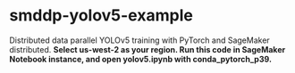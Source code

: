 # smddp-yolov5-example

Distributed data parallel YOLOv5 training with PyTorch and SageMaker distributed.
**Select us-west-2 as your region. Run this code in SageMaker Notebook instance, and open yolov5.ipynb with conda_pytorch_p39.**
